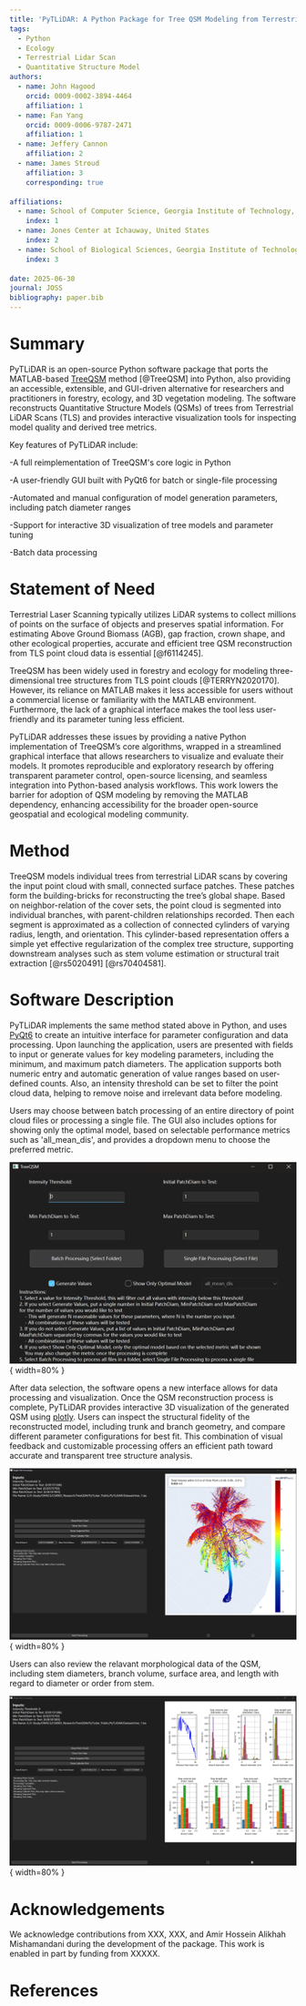 ```yaml
---
title: 'PyTLiDAR: A Python Package for Tree QSM Modeling from Terrestrial LiDAR Data'
tags:
  - Python
  - Ecology
  - Terrestrial Lidar Scan
  - Quantitative Structure Model
authors:
  - name: John Hagood
    orcid: 0009-0002-3894-4464
    affiliation: 1
  - name: Fan Yang
    orcid: 0009-0006-9787-2471
    affiliation: 1
  - name: Jeffery Cannon
    affiliation: 2
  - name: James Stroud
    affiliation: 3
    corresponding: true

affiliations:
  - name: School of Computer Science, Georgia Institute of Technology, United States
    index: 1
  - name: Jones Center at Ichauway, United States
    index: 2
  - name: School of Biological Sciences, Georgia Institute of Technology, United States
    index: 3

date: 2025-06-30
journal: JOSS
bibliography: paper.bib
---
```


# Summary

PyTLiDAR is an open-source Python software package that ports the MATLAB-based [TreeQSM](https://github.com/InverseTampere/TreeQSM?tab=readme-ov-file) method [@TreeQSM] into Python, also providing an accessible, extensible, and GUI-driven alternative for researchers and practitioners in forestry, ecology, and 3D vegetation modeling. The software reconstructs Quantitative Structure Models (QSMs) of trees from Terrestrial LiDAR Scans (TLS) and provides interactive visualization tools for inspecting model quality and derived tree metrics.

Key features of PyTLiDAR include:

-A full reimplementation of TreeQSM's core logic in Python

-A user-friendly GUI built with PyQt6 for batch or single-file processing

-Automated and manual configuration of model generation parameters, including patch diameter ranges

-Support for interactive 3D visualization of tree models and parameter tuning

-Batch data processing

# Statement of Need

Terrestrial Laser Scanning typically utilizes LiDAR systems to collect millions of points on the surface of objects and preserves spatial information. For estimating Above Ground Biomass (AGB), gap fraction, crown shape, and other ecological properties, accurate and efficient tree QSM reconstruction from TLS point cloud data is essential [@f6114245].

TreeQSM has been widely used in forestry and ecology for modeling three-dimensional tree structures from TLS point clouds [@TERRYN2020170]. However, its reliance on MATLAB makes it less accessible for users without a commercial license or familiarity with the MATLAB environment. Furthermore, the lack of a graphical interface makes the tool less user-friendly and its parameter tuning less efficient.

PyTLiDAR addresses these issues by providing a native Python implementation of TreeQSM’s core algorithms, wrapped in a streamlined graphical interface that allows researchers to visualize and evaluate their models. It promotes reproducible and exploratory research by offering transparent parameter control, open-source licensing, and seamless integration into Python-based analysis workflows. This work lowers the barrier for adoption of QSM modeling by removing the MATLAB dependency, enhancing accessibility for the broader open-source geospatial and ecological modeling community.

# Method

TreeQSM models individual trees from terrestrial LiDAR scans by covering the input point cloud with small, connected surface patches. These patches form the building-bricks for reconstructing the tree’s global shape. Based on neighbor-relation of the cover sets, the point cloud is segmented into individual branches, with parent-children relationships recorded. Then each segment is approximated as a collection of connected cylinders of varying radius, length, and orientation. This cylinder-based representation offers a simple yet effective regularization of the complex tree structure, supporting downstream analyses such as stem volume estimation or structural trait extraction [@rs5020491] [@rs70404581].

# Software Description

PyTLiDAR implements the same method stated above in Python, and uses [PyQt6](https://pypi.org/project/PyQt6/) to create an intuitive interface for parameter configuration and data processing. Upon launching the application, users are presented with fields to input or generate values for key modeling parameters, including the minimum, and maximum patch diameters. The application supports both numeric entry and automatic generation of value ranges based on user-defined counts. Also, an intensity threshold can be set to filter the point cloud data, helping to remove noise and irrelevant data before modeling. 

Users may choose between batch processing of an entire directory of point cloud files or processing a single file. The GUI also includes options for showing only the optimal model, based on selectable performance metrics such as 'all_mean_dis', and provides a dropdown menu to choose the preferred metric.

![Software interface for user input and data selection. \label{fig:pc1}](figs/fig1.jpg){ width=80% }

After data selection, the software opens a new interface allows for data processing and visualization. Once the QSM reconstruction process is complete, PyTLiDAR provides interactive 3D visualization of the generated QSM using [plotly](https://plotly.com/). Users can inspect the structural fidelity of the reconstructed model, including trunk and branch geometry, and compare different parameter configurations for best fit. This combination of visual feedback and customizable processing offers an efficient path toward accurate and transparent tree structure analysis. 

![Software interface for processing and interactive visualization. \label{fig:pc1}](figs/fig2.jpg){ width=80% }

Users can also review the relavant morphological data of the QSM, including stem diameters, branch volume, surface area, and length with regard to diameter or order from stem.

![Tree QSM data display \label{fig:pc1}](figs/fig3.jpg){ width=80% }

# Acknowledgements

We acknowledge contributions from XXX, XXX, and Amir Hossein Alikhah Mishamandani during the development of the package. This work is enabled in part by funding from XXXXX.

# References
